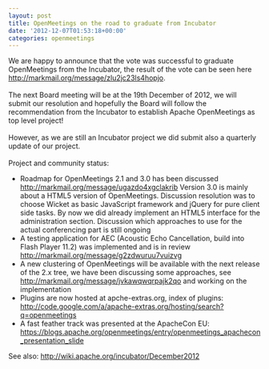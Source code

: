 ```yaml
---
layout: post
title: OpenMeetings on the road to graduate from Incubator
date: '2012-12-07T01:53:18+00:00'
categories: openmeetings
---
```

We are happy to announce that the vote was successful to graduate OpenMeetings from the Incubator,
the result of the vote can be seen here <a href="http://markmail.org/message/zlu2jc23ls4hopjo" target="_BLANK">http://markmail.org/message/zlu2jc23ls4hopjo</a>.<br/>
<br/>
The next Board meeting will be at the 19th December of 2012, we will submit our resolution and hopefully the Board will follow the recommendation from the Incubator to establish Apache OpenMeetings as top level project!<br/>
<br/>
However, as we are still an Incubator project we did submit also a quarterly update of our project.<br/>
<br/>
Project and community status:
<ul>
<li>Roadmap for OpenMeetings 2.1 and 3.0 has been discussed <a href="http://markmail.org/message/ugazdo4xgclakrib" target="_BLANK">http://markmail.org/message/ugazdo4xgclakrib</a> Version 3.0 is mainly about a HTML5 version of OpenMeetings. Discussion  resolution was to choose Wicket as basic JavaScript framework and  jQuery for pure client side tasks. By now we did already implement an  HTML5 interface for the administration section. Discussion which  approaches to use for the actual conferencing part is still ongoing</li>
<li>A testing application for AEC (Acoustic Echo Cancellation, build into Flash Player 11.2) was implemented and is in review <a href="http://markmail.org/message/g2zdwuruu7vuizvg" target="_BLANK">http://markmail.org/message/g2zdwuruu7vuizvg</a> </li>
<li>A new clustering of OpenMeetings will be available with the next  release of the 2.x tree, we have been discussing some approaches, see <a href="http://markmail.org/message/jvkawqwqrpajk2qo" target="_BLANK">http://markmail.org/message/jvkawqwqrpajk2qo</a> and working on the implementation</li>
<li>Plugins are now hosted at apche-extras.org, index of plugins: <a href="http://code.google.com/a/apache-extras.org/hosting/search?q=openmeetings" target="_BLANK">http://code.google.com/a/apache-extras.org/hosting/search?q=openmeetings</a> </li>
<li>A fast feather track was presented at the ApacheCon EU: <a href="https://blogs.apache.org/openmeetings/entry/openmeetings_apachecon_presentation_slide" target="_BLANK">https://blogs.apache.org/openmeetings/entry/openmeetings_apachecon_presentation_slide</a> </li>
</ul>

See also: <a href="http://wiki.apache.org/incubator/December2012" target="_BLANK">http://wiki.apache.org/incubator/December2012</a>
